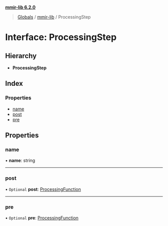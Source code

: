**[mmir-lib 6.2.0](../README.md)**

> [Globals](../README.md) / [mmir-lib](../modules/mmir_lib.md) / ProcessingStep

# Interface: ProcessingStep

## Hierarchy

* **ProcessingStep**

## Index

### Properties

* [name](mmir_lib.processingstep.md#name)
* [post](mmir_lib.processingstep.md#post)
* [pre](mmir_lib.processingstep.md#pre)

## Properties

### name

•  **name**: string

___

### post

• `Optional` **post**: [ProcessingFunction](../modules/mmir_lib.md#processingfunction)

___

### pre

• `Optional` **pre**: [ProcessingFunction](../modules/mmir_lib.md#processingfunction)
